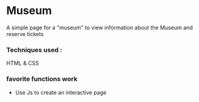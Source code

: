 # Museum

A simple page for a "museum" to view information about the Museum and reserve tickets

### Techniques used :

HTML & CSS

### favorite functions work

- Use Js to create an interactive page
